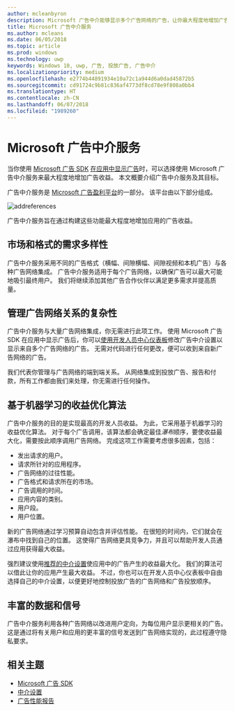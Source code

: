 ```yaml
---
author: mcleanbyron
description: Microsoft 广告中介能够显示多个广告网络的广告，让你最大程度地增加广告收益，并充分利用应用促销功能。
title: Microsoft 广告中介服务
ms.author: mcleans
ms.date: 06/05/2018
ms.topic: article
ms.prod: windows
ms.technology: uwp
keywords: Windows 10, uwp, 广告, 投放广告, 广告中介
ms.localizationpriority: medium
ms.openlocfilehash: e2774b44891934e10a72c1a944d6a0dad45872b5
ms.sourcegitcommit: cd91724c9b81c836af4773df8cd78e9f808a0bb4
ms.translationtype: HT
ms.contentlocale: zh-CN
ms.lasthandoff: 06/07/2018
ms.locfileid: "1989260"
---
```

# <a name="microsoft-ad-mediation-service"></a>Microsoft 广告中介服务

当你使用 [Microsoft 广告 SDK](http://aka.ms/ads-sdk-uwp) [在应用中显示广告](display-ads-in-your-app.md)时，可以选择使用 Microsoft 广告中介服务来最大程度地增加广告收益。 本文概要介绍广告中介服务及其目标。

广告中介服务是 [Microsoft 广告盈利平台](https://developer.microsoft.com/windows/ad-monetization-platform)的一部分。 该平台由以下部分组成。

![addreferences](images/ad-mediation-service.png)

广告中介服务旨在通过构建这些功能最大程度地增加应用的广告收益。

## <a name="diversity-of-demand-by-market-and-format"></a>市场和格式的需求多样性

广告中介服务采用不同的广告格式（横幅、间隙横幅、间隙视频和本机广告）与各种广告网络集成。 广告中介服务适用于每个广告网络，以确保广告可以最大可能地吸引最终用户。 我们将继续添加其他广告合作伙伴以满足更多需求并提高质量。

## <a name="manage-complexity-of-ad-network-relationships"></a>管理广告网络关系的复杂性  

广告中介服务与大量广告网络集成，你无需进行此项工作。 使用 Microsoft 广告 SDK 在应用中显示广告后，你可以[使用开发人员中心仪表板](../publish/in-app-ads.md#mediation-settings)修改广告中介设置以显示来自多个广告网络的广告。 无需对代码进行任何更改，便可以收到来自新广告网络的广告。

我们代表你管理与广告网络的端到端关系。 从网络集成到投放广告、报告和付款，所有工作都由我们来处理，你无需进行任何操作。

## <a name="machine-learning-based-yield-optimization-algorithms"></a>基于机器学习的收益优化算法

广告中介服务的目的是实现最高的开发人员收益。 为此，它采用基于机器学习的收益优化算法。 对于每个广告调用，该算法都会确定最佳*瀑布*顺序，要使收益最大化，需要按此顺序调用广告网络。 完成这项工作需要考虑很多因素，包括：

* 发出请求的用户。
* 请求所针对的应用程序。
* 广告网络的过往性能。
* 广告格式和请求所在的市场。
* 广告调用的时间。
* 应用内容的类别。
* 用户段。
* 用户位置。

新的广告网络通过学习预算自动包含并评估性能。 在很短的时间内，它们就会在瀑布中找到自己的位置。 这使得广告网络更具竞争力，并且可以帮助开发人员通过应用获得最大收益。

强烈建议使用[推荐的中介设置](../publish/in-app-ads.md#mediation-settings)使应用中的广告产生的收益最大化。 我们的算法可以借此让你的应用产生最大收益。 不过，你也可以在开发人员中心仪表板中自由选择自己的中介设置，以便更好地控制投放广告的广告网络和广告投放顺序。

## <a name="rich-data-and-signals"></a>丰富的数据和信号

广告中介服务利用各种广告网络以改进用户定向，为每位用户显示更相关的广告。 这是通过将有关用户和应用的更丰富的信号发送到广告网络实现的，此过程遵守隐私要求。

## <a name="related-topics"></a>相关主题

* [Microsoft 广告 SDK](http://aka.ms/ads-sdk-uwp)
* [中介设置](../publish/in-app-ads.md#mediation-settings)
* [广告性能报告](../publish/advertising-performance-report.md)
